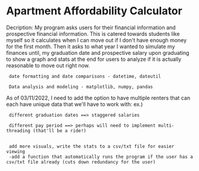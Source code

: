 # Apartment Affordability Calculator

Decription:
My program asks users for their financial information and prospective financial information.
This is catered towards students like myself so it calculates when I can move out if I don't have enough money for the first month.
Then it asks to what year I wanted to simulate my finances until, my graduation date and prospective salary upon graduating to show a graph and stats at the end for users to analyze if it is actually reasonable to move out right now.

     date formatting and date comparisons - datetime, dateutil

     Data analysis and modeling - matplotlib, numpy, pandas

As of 03/11/2022,
I need to add the option to have multiple renters that can each have unique data that we'll have to work with:
ex.) 
     
     different graduation dates ==> staggered salaries
     
     different pay period ==> perhaps will need to implement multi-threading (that'll be a ride!)
     

     add more visuals, write the stats to a csv/txt file for easier viewing
     -add a function that automatically runs the program if the user has a csv/txt file already (cuts down redundancy for the user)
